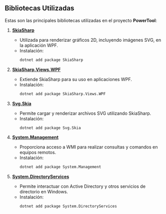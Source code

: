 ## Bibliotecas Utilizadas

Estas son las principales bibliotecas utilizadas en el proyecto **PowerTool**:

1. **[SkiaSharp](https://www.nuget.org/packages/SkiaSharp/)**
   - Utilizada para renderizar gráficos 2D, incluyendo imágenes SVG, en la aplicación WPF.
   - Instalación:
     ```bash
     dotnet add package SkiaSharp
     ```

2. **[SkiaSharp.Views.WPF](https://www.nuget.org/packages/SkiaSharp.Views.WPF/)**
   - Extiende SkiaSharp para su uso en aplicaciones WPF.
   - Instalación:
     ```bash
     dotnet add package SkiaSharp.Views.WPF
     ```

3. **[Svg.Skia](https://www.nuget.org/packages/Svg.Skia/)**
   - Permite cargar y renderizar archivos SVG utilizando SkiaSharp.
   - Instalación:
     ```bash
     dotnet add package Svg.Skia
     ```

4. **[System.Management](https://www.nuget.org/packages/System.Management/)**
   - Proporciona acceso a WMI para realizar consultas y comandos en equipos remotos.
   - Instalación:
     ```bash
     dotnet add package System.Management
     ```

5. **[System.DirectoryServices](https://www.nuget.org/packages/System.DirectoryServices/)**
   - Permite interactuar con Active Directory y otros servicios de directorio en Windows.
   - Instalación:
     ```bash
     dotnet add package System.DirectoryServices
     ```